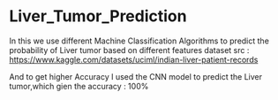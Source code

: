 # Liver_Tumor_Prediction

In this we use different Machine Classification Algorithms to predict the probability of Liver tumor based on different features 
dataset src : https://www.kaggle.com/datasets/uciml/indian-liver-patient-records

And to get higher Accuracy I used the CNN model to predict the Liver tumor,which gien the accuracy : 100%
